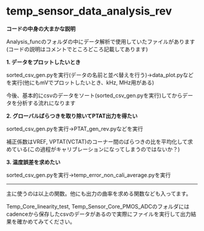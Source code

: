 # temp_sensor_data_analysis_rev
**コードの中身の大まかな説明**

Analysis_funcのフォルダの中にデータ解析で使用していたファイルがあります(コードの説明はコメントでところどころ記載してあります)

**1. データをプロットしたいとき**

sorted_csv_gen.pyを実行(データの名前と並べ替えを行う)→data_plot.pyなどを実行(他にもmVでプロットしたいとき、kHz, MHz用がある)

今後、基本的にcsvのデータをソート(sorted_csv_gen.pyを実行)してからデータを分析する流れになります

**2. グローバルばらつきを取り除いてPTAT出力を得たい**

sorted_csv_gen.pyを実行→PTAT_gen_rev.pyなどを実行

補正係数はVREF, VPTAT(VCTAT)のコーナー間のばらつきの比を平均化して求めている(この過程がキャリブレーションになってしまうのではないか？)

**3. 温度誤差を求めたい**

sorted_csv_gen.pyを実行→temp_error_non_cali_average.pyを実行

----

主に使うのは以上の関数。他にも出力の曲率を求める関数なども入ってます。

Temp_Core_linearity_test, Temp_Sensor_Core_PMOS_ADCのフォルダにはcadenceから保存したcsvのデータがあるので実際にファイルを実行して出力結果を確かめてみてください。
